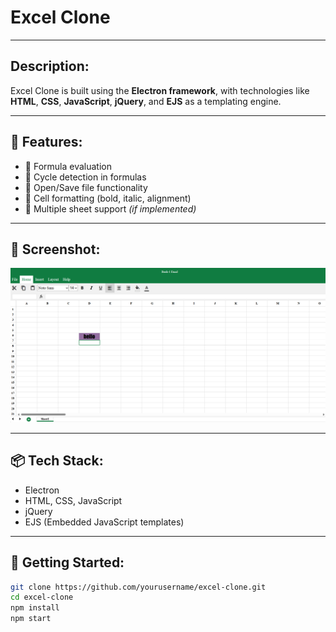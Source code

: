 # Excel Clone

---

## Description:

Excel Clone is built using the **Electron framework**, with technologies like **HTML**, **CSS**, **JavaScript**, **jQuery**, and **EJS** as a templating engine.

---

## 🔧 Features:

- 🧮 Formula evaluation
- 🔁 Cycle detection in formulas
- 💾 Open/Save file functionality
- 🎨 Cell formatting (bold, italic, alignment)
- 📄 Multiple sheet support *(if implemented)*

---

## 📸 Screenshot:

![Excel Clone Screenshot](screenshot.png)

---
## 📦 Tech Stack:

- Electron
- HTML, CSS, JavaScript
- jQuery
- EJS (Embedded JavaScript templates)

---

## 🚀 Getting Started:

```bash
git clone https://github.com/yourusername/excel-clone.git
cd excel-clone
npm install
npm start
